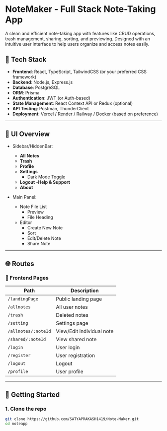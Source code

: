 #  NoteMaker - Full Stack Note-Taking App

A clean and efficient note-taking app with features like CRUD operations, trash management, sharing, sorting, and previewing. Designed with an intuitive user interface to help users organize and access notes easily.

## 🔧 Tech Stack

- **Frontend**: React, TypeScript, TailwindCSS (or your preferred CSS framework)
- **Backend**: Node.js, Express.js
- **Database**: PostgreSQL
- **ORM**: Prisma
- **Authentication**: JWT (or Auth-based)
- **State Management**: React Context API or Redux (optional)
- **API Testing**: Postman, ThunderClient
- **Deployment**: Vercel / Render / Railway / Docker (based on preference)

---

## 📸 UI Overview

- Sidebar/HiddenBar:
  - **All Notes**
  - **Trash**
  - **Profile**
  - **Settings**
    - Dark Mode Toggle
  - **Logout**
  -**Help & Support**
  - **About**

- Main Panel:
  - Note File List
    - Preview
    - File Heading
  - Editor
    - Create New Note
    - Sort
    - Edit/Delete Note
    - Share Note

---

## 🌐 Routes

### 📄 Frontend Pages

| Path                         | Description               |
|-----------------------------|---------------------------|
| `/landingPage`              | Public landing page       |
| `/allnotes`                 | All user notes            |
| `/trash`                    | Deleted notes             |
| `/setting`                  | Settings page             |
| `/allnotes/:noteId`         | View/Edit individual note |
| `/shared/:noteId`           | View shared note          |
| `/login`                    | User login                |
| `/register`                 | User registration         |
| `/logout`                   | Logout                    |
| `/profile`                  | User profile              |

---

## 🚀 Getting Started

### 1. Clone the repo

```bash
git clone https://github.com/SATYAPRAKASH1419/Note-Maker.git
cd noteapp
